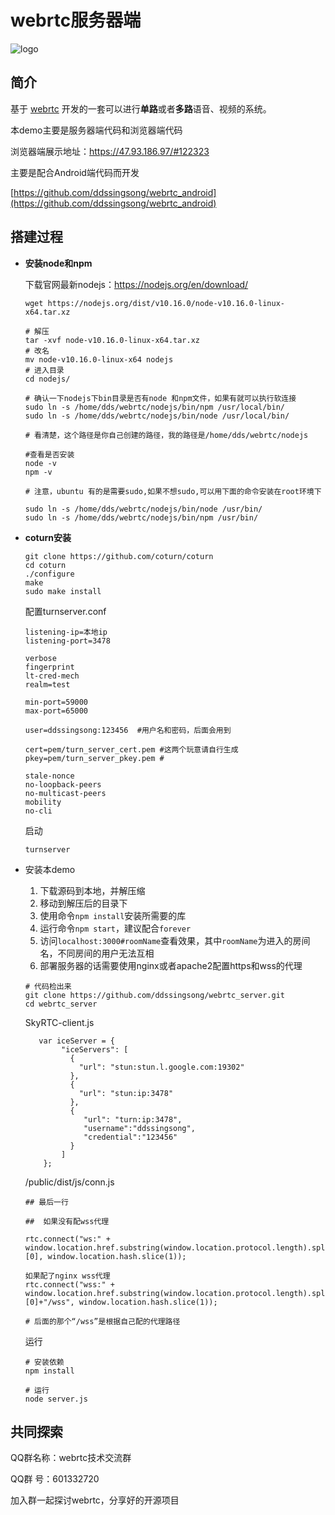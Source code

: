 # webrtc服务器端

![logo](https://github.com/ddssingsong/webrtc_server_node/tree/master/art/logo1.png)

## 简介

基于 [webrtc](https://webrtc.googlesource.com/) 开发的一套可以进行**单路**或者**多路**语音、视频的系统。



本demo主要是服务器端代码和浏览器端代码

浏览器端展示地址：https://47.93.186.97/#122323

主要是配合Android端代码而开发

[https://github.com/ddssingsong/webrtc_android](https://github.com/ddssingsong/webrtc_android)



## 搭建过程

- **安装node和npm**

  下载官网最新nodejs：https://nodejs.org/en/download/

  ```shell
  wget https://nodejs.org/dist/v10.16.0/node-v10.16.0-linux-x64.tar.xz
  
  # 解压
  tar -xvf node-v10.16.0-linux-x64.tar.xz
  # 改名
  mv node-v10.16.0-linux-x64 nodejs
  # 进入目录
  cd nodejs/
  
  # 确认一下nodejs下bin目录是否有node 和npm文件，如果有就可以执行软连接
  sudo ln -s /home/dds/webrtc/nodejs/bin/npm /usr/local/bin/
  sudo ln -s /home/dds/webrtc/nodejs/bin/node /usr/local/bin/
  
  # 看清楚，这个路径是你自己创建的路径，我的路径是/home/dds/webrtc/nodejs
  
  #查看是否安装
  node -v 
  npm -v 
  
  # 注意，ubuntu 有的是需要sudo,如果不想sudo,可以用下面的命令安装在root环境下
  
  sudo ln -s /home/dds/webrtc/nodejs/bin/node /usr/bin/
  sudo ln -s /home/dds/webrtc/nodejs/bin/npm /usr/bin/
  ```

  

- **coturn安装**

  ```shell
  git clone https://github.com/coturn/coturn 
  cd coturn 
  ./configure 
  make 
  sudo make install
  ```

  配置turnserver.conf

  ```
  listening-ip=本地ip
  listening-port=3478
  
  verbose
  fingerprint
  lt-cred-mech
  realm=test 
  
  min-port=59000
  max-port=65000
  
  user=ddssingsong:123456  #用户名和密码，后面会用到
  
  cert=pem/turn_server_cert.pem #这两个玩意请自行生成
  pkey=pem/turn_server_pkey.pem #
  
  stale-nonce
  no-loopback-peers
  no-multicast-peers
  mobility
  no-cli
  
  ```

  启动

  ```
  turnserver
  ```

  

- 安装本demo

  1. 下载源码到本地，并解压缩
  2. 移动到解压后的目录下
  3. 使用命令`npm install`安装所需要的库
  4. 运行命令`npm start`，建议配合`forever`
  5. 访问`localhost:3000#roomName`查看效果，其中`roomName`为进入的房间名，不同房间的用户无法互相
  6. 部署服务器的话需要使用nginx或者apache2配置https和wss的代理

  ```
  # 代码检出来
  git clone https://github.com/ddssingsong/webrtc_server.git  
  cd webrtc_server
  ```

  SkyRTC-client.js

  ```
     var iceServer = {
          "iceServers": [
            {
              "url": "stun:stun.l.google.com:19302"
            },
            {
              "url": "stun:ip:3478"
            },
            {
               "url": "turn:ip:3478",
               "username":"ddssingsong",
               "credential":"123456"
            }
          ]
      };
  ```

  /public/dist/js/conn.js

  ```
  ## 最后一行
  
  ##  如果没有配wss代理
  
  rtc.connect("ws:" + window.location.href.substring(window.location.protocol.length).split('#')[0], window.location.hash.slice(1));
  
  如果配了nginx wss代理
  rtc.connect("wss:" + window.location.href.substring(window.location.protocol.length).split('#')[0]+"/wss", window.location.hash.slice(1));
  
  # 后面的那个“/wss”是根据自己配的代理路径
  ```

  运行

  ```
  # 安装依赖
  npm install
  
  # 运行
  node server.js
  ```

  

## 共同探索

QQ群名称：webrtc技术交流群

QQ群   号：601332720

加入群一起探讨webrtc，分享好的开源项目



